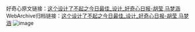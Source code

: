 好奇心原文链接：[这个设计了不起之今日最佳_设计_好奇心日报-胡莹 马梦涵](https://www.qdaily.com/articles/10652.html)
WebArchive归档链接：[这个设计了不起之今日最佳_设计_好奇心日报-胡莹 马梦涵](http://web.archive.org/web/20160408140724/http://www.qdaily.com/articles/10652.html)
![image](http://ww3.sinaimg.cn/large/007d5XDply1g3w5o7h5ypj30u0bxxkjl)